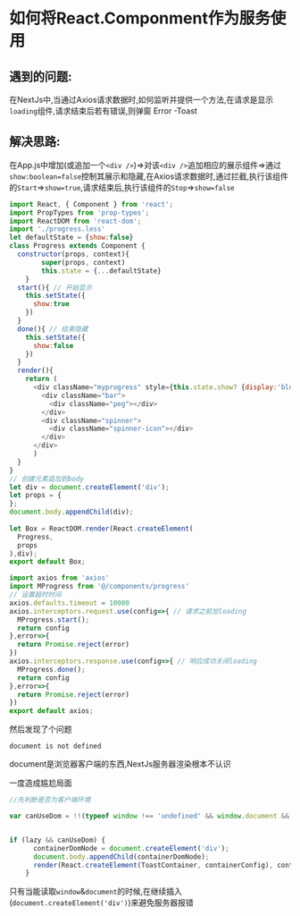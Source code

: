 # 如何将React.Componment作为服务使用

## 遇到的问题:

在NextJs中,当通过Axios请求数据时,如何监听并提供一个方法,在请求是显示`loading`组件,请求结束后若有错误,则弹窗 Error -Toast

## 解决思路:

在App.js中增加(或追加一个`<div />`)=>对该`<div />`追加相应的展示组件=>通过`show:boolean=false`控制其展示和隐藏,在Axios请求数据时,通过拦截,执行该组件的`Start`=>`show=true`,请求结束后,执行该组件的`Stop`=>`show=false`


```JavaScript
import React, { Component } from 'react';
import PropTypes from 'prop-types';
import ReactDOM from 'react-dom';
import './progress.less'
let defaultState = {show:false}
class Progress extends Component {
  constructor(props, context){
        super(props, context)
        this.state = {...defaultState}
    }
  start(){ // 开始显示
    this.setState({
      show:true
    })
  }
  done(){ // 结束隐藏
    this.setState({
      show:false
    })
  }
  render(){
    return (
      <div className="myprogress" style={this.state.show? {display:'block'}:{display:'none'}}>
        <div className="bar">
          <div className="peg"></div>
        </div>
        <div className="spinner">
          <div className="spinner-icon"></div>
        </div>
      </div>
      )
  }
}
// 创建元素追加到body
let div = document.createElement('div');
let props = {
};
document.body.appendChild(div);
 
let Box = ReactDOM.render(React.createElement(
  Progress,
  props
),div);
export default Box;
```

```JavaScript
import axios from 'axios'
import MProgress from '@/components/progress'
// 设置超时时间
axios.defaults.timeout = 10000
axios.interceptors.request.use(config=>{ // 请求之前加loading
  MProgress.start();
  return config
},error=>{
  return Promise.reject(error)
})
axios.interceptors.response.use(config=>{ // 响应成功关闭loading
  MProgress.done();
  return config
},error=>{
  return Promise.reject(error)
})
export default axios;
```

然后发现了个问题

`document is not defined`

document是浏览器客户端的东西,NextJs服务器渲染根本不认识

一度造成尴尬局面

```JavaScript
//先判断是否为客户端环境

var canUseDom = !!(typeof window !== 'undefined' && window.document && window.document.createElement);


if (lazy && canUseDom) {
      containerDomNode = document.createElement('div');
      document.body.appendChild(containerDomNode);
      render(React.createElement(ToastContainer, containerConfig), containerDomNode);
    }
```

只有当能读取`window`&`document`的时候,在继续插入(`document.createElement('div')`)来避免服务器报错

